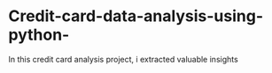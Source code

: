 # Credit-card-data-analysis-using-python-
In this credit card analysis project, i extracted valuable insights
